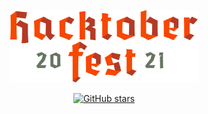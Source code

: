 <p align="center">
    <img src="image/logo.svg" alt="Hacktoberfest-2020 Logo" width="300">
</p>
<p align="center">
    <a href="https://github.com/digitalocean/hacktoberfest/stargazers"><img alt="GitHub stars" src="https://img.shields.io/github/stars/HacOkars/Hacktoberfest-2021"></a>
</p>
